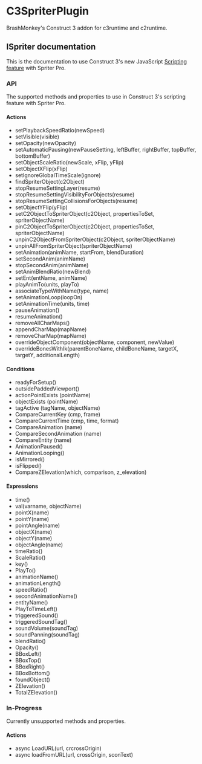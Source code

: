 # C3SpriterPlugin
BrashMonkey's Construct 3 addon for c3runtime and c2runtime.

## ISpriter documentation
This is the documentation to use Construct 3's new JavaScript [Scripting feature](https://www.construct.net/en/make-games/manuals/construct-3/scripting/overview) with Spriter Pro.

### API
The supported methods and properties to use in Construct 3's scripting feature with Spriter Pro.

#### Actions
- setPlaybackSpeedRatio(newSpeed)
- setVisible(visible)
- setOpacity(newOpacity)
- setAutomaticPausing(newPauseSetting, leftBuffer, rightBuffer, topBuffer, bottomBuffer)
- setObjectScaleRatio(newScale, xFlip, yFlip)
- setObjectXFlip(xFlip)
- setIgnoreGlobalTimeScale(ignore)
- findSpriterObject(c2Object)
- stopResumeSettingLayer(resume)
- stopResumeSettingVisibilityForObjects(resume)
- stopResumeSettingCollisionsForObjects(resume)
- setObjectYFlip(yFlip)
- setC2ObjectToSpriterObject(c2Object, propertiesToSet, spriterObjectName)
- pinC2ObjectToSpriterObject(c2Object, propertiesToSet, spriterObjectName)
- unpinC2ObjectFromSpriterObject(c2Object, spriterObjectName)
- unpinAllFromSpriterObject(spriterObjectName)
- setAnimation(animName, startFrom, blendDuration)
- setSecondAnim(animName)
- stopSecondAnim(animName)
- setAnimBlendRatio(newBlend)
- setEnt(entName, animName)
- playAnimTo(units, playTo)
- associateTypeWithName(type, name)
- setAnimationLoop(loopOn)
- setAnimationTime(units, time)
- pauseAnimation()
- resumeAnimation()
- removeAllCharMaps()
- appendCharMap(mapName)
- removeCharMap(mapName)
- overrideObjectComponent(objectName, component, newValue)
- overrideBonesWithIk(parentBoneName, childBoneName, targetX, targetY, additionalLength)

#### Conditions
- readyForSetup()
- outsidePaddedViewport()
- actionPointExists (pointName)
- objectExists (pointName)
- tagActive (tagName, objectName)
- CompareCurrentKey (cmp, frame)
- CompareCurrentTime (cmp, time, format)
- CompareAnimation (name)
- CompareSecondAnimation (name)
- CompareEntity (name)
- AnimationPaused()
- AnimationLooping()
- isMirrored()
- isFlipped()
- CompareZElevation(which, comparison, z_elevation)

#### Expressions
- time()
- val(varname, objectName)
- pointX(name)
- pointY(name)
- pointAngle(name)
- objectX(name)
- objectY(name)
- objectAngle(name)
- timeRatio()
- ScaleRatio()
- key()
- PlayTo()
- animationName()
- animationLength()
- speedRatio()
- secondAnimationName()
- entityName()
- PlayToTimeLeft()
- triggeredSound()
- triggeredSoundTag()
- soundVolume(soundTag)
- soundPanning(soundTag)
- blendRatio()
- Opacity()
- BBoxLeft()
- BBoxTop()
- BBoxRight()
- BBoxBottom()
- foundObject()
- ZElevation()
- TotalZElevation()

### In-Progress
Currently unsupported methods and properties.

#### Actions
- async LoadURL(url, crcrossOrigin)
- async loadFromURL(url, crossOrigin, sconText)

